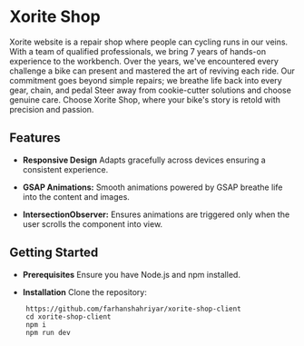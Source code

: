 # Xorite Shop

Xorite website is a repair shop where people can cycling runs in our veins. With a team of qualified professionals, we bring 7 years of hands-on experience to the workbench. Over the years, we've encountered every challenge a bike can present and mastered the art of reviving each ride. Our commitment goes beyond simple repairs; we breathe life back into every gear, chain, and pedal Steer away from cookie-cutter solutions and choose genuine care. Choose Xorite Shop, where your bike's story is retold with precision and passion.


## Features

- **Responsive Design**  Adapts gracefully across devices ensuring a consistent experience.

- **GSAP Animations:**  Smooth animations powered by GSAP breathe life into the content and images.

- **IntersectionObserver:**  Ensures animations are triggered only when the user scrolls the component into view.


## Getting Started

- **Prerequisites** Ensure you have Node.js and npm installed.

- **Installation** Clone the repository:
```
    https://github.com/farhanshahriyar/xorite-shop-client
    cd xorite-shop-client
    npm i
    npm run dev
```


